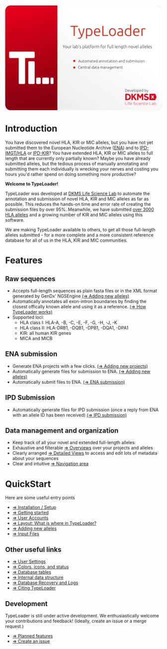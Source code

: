![SplashScreen](images/TypeLoaderSplash.png)
# Introduction

You have discovered novel HLA, KIR or MIC alleles, but you have not yet submitted them to the European Nucleotide Archive ([ENA](https://www.ebi.ac.uk/ena/submit)) and to [IPD-IMGT/HLA](https://www.ebi.ac.uk/ipd/imgt/hla/) or [IPD-KIR](https://www.ebi.ac.uk/ipd/kir/)? You have extended HLA, KIR or MIC alleles to full length that are currently only partially known? Maybe you have already submitted alleles, but the tedious process of manually annotating and submitting them each individually is wrecking your nerves and costing you hours you'd rather spend on doing something more productive?

**Welcome to TypeLoader!**

TypeLoader was developed at [DKMS Life Science Lab](https://dkms-lab.de/) to automate the annotation and submission of novel HLA, KIR and MIC alleles as far as possible. This reduces the hands-on time and error rate of creating the submission files by over 95%. Meanwhile, we have submitted [over 3000 HLA alleles](https://www.ncbi.nlm.nih.gov/pubmed/28547825) and a growing number of KIR and MIC alleles using this software. 

We are making TypeLoader available to others, to get all those full-length alleles submitted - for a more complete and a more consistent reference database for all of us in the HLA, KIR and MIC communities.

# Features
## Raw sequences
 * Accepts full-length sequences as plain fasta files or in the XML format generated by GenDx' NGSEngine [(=> Adding new alleles)](new_allele.md)
 * Automatically annotates all exon-intron boundaries by finding the closest offically known allele and using it as a reference. [(=> How TypeLoader works)](typeloader_core.md)
 * Supported loci: 
	 * HLA class I: HLA-A, -B, -C, -E, -F, -G, -H, -J, -K
	 * HLA class II: HLA-DRB1, -DQB1, -DPB1, -DQA1, -DPA1
	 * KIR: all human KIR genes
	 * MICA and MICB

## ENA submission
 * Generate ENA projects with a few clicks. [(=> Adding new projects)](new_project.md)
 * Automatically generate files for submission to ENA. [(=> Adding new alleles)](new_allele.md)
 * Automatically submit files to ENA. [(=> ENA submission)](submission_ena.md)

## IPD Submission
 * Automatically generate files for IPD submission (once a reply from ENA with an allele ID has been received) [(=> IPD submission)](submission_ipd.md)

## Data management and organization
 * Keep track of all your novel and extended full-length alleles:
  * Exhaustive and filterable [=> Overviews](overviews.md) over your projects and alleles
  * Clearly arranged [=> Detailed Views](detailed_views.md) to access and edit lots of metadata about your sequences
  * Clear and intuitive [=> Navigation area](navigation.md) 

# QuickStart

Here are some useful entry points

* [=> Installation / Setup](setup.md)
* [=> Getting started](first_start.md)
* [=> User Accounts](users.md)
* [=> Layout: What is where in TypeLoader?](layout.md)
* [=> Adding new alleles](new_allele.md)
* [=> Input Files](input_files.md)

## Other useful links
* [=> User Settings](settings.md)
* [=> Colors, icons, and status](colors_icons.md)
* [=> Database tables](tables.md)
* [=> Internal data structure](data_structure.md)
* [=> Database Recovery and Logs](recovery_logs.md)
* [=> Citing TypeLoader](citations.md)

## Development
TypeLoader is still under active development. We enthusiastically welcome your contributions and feedback! (Ideally, create an issue or a merge request.)

* [=> Planned features](future.md)
* [=> Create an issue](https://github.com/DKMS-LSL/typeloader/issues)
 
